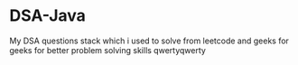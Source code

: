 # DSA-Java


My DSA questions stack which i used to solve from leetcode and geeks for geeks for better problem solving skills
qwertyqwerty




